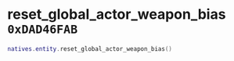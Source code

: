 # reset_global_actor_weapon_bias `0xDAD46FAB`

```lua
natives.entity.reset_global_actor_weapon_bias()
```